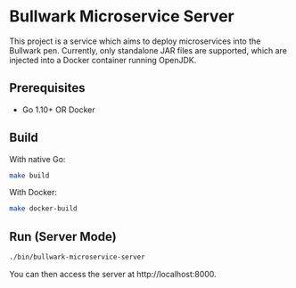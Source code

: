 # Bullwark Microservice Server

This project is a service which aims to deploy microservices into the Bullwark
pen. Currently, only standalone JAR files are supported, which are injected into
a Docker container running OpenJDK.

## Prerequisites

- Go 1.10+ OR Docker


## Build

With native Go:

```bash
make build
```

With Docker:

```bash
make docker-build
```

## Run (Server Mode)

```bash
./bin/bullwark-microservice-server
```

You can then access the server at http://localhost:8000.
